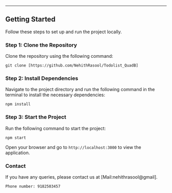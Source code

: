 

---

## Getting Started

Follow these steps to set up and run the project locally.

### Step 1: Clone the Repository
Clone the repository using the following command:
```
git clone [https://github.com/NehithRasool/Todolist_QuadB]
```

### Step 2: Install Dependencies
Navigate to the project directory and run the following command in the terminal to install the necessary dependencies:
```
npm install
```

### Step 3: Start the Project
Run the following command to start the project:
```
npm start
```
Open your browser and go to `http://localhost:3000` to view the application.

### Contact
If you have any queries, please contact us at [Mail:nehithrasool@gmail].
```
Phone number: 9182503457
```
